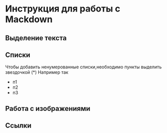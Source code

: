 # Инструкция для работы с Mackdown

## Выделение текста

## Списки

Чтобы добавить ненумерованные списки,необходимо пункты выделить звездочкой (*) Например так
* п1
* п2
* п3

## Работа с изображениями

## Ссылки